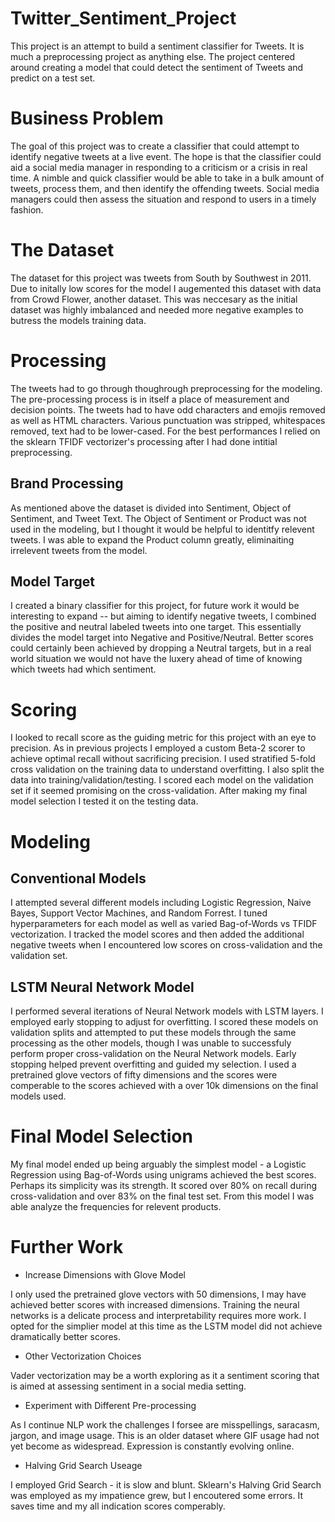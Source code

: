 # Twitter_Sentiment_Project

This project is an attempt to build a sentiment classifier for Tweets. It is much a preprocessing project as anything else. The project centered around creating a model that could detect the sentiment of Tweets and predict on a test set. 

# Business Problem

The goal of this project was to create a classifier that could attempt to identify negative tweets at a live event. The hope is that the classifier could aid a social media manager in responding to a criticism or a crisis in real time. A nimble and quick classifier would be able to take in a bulk amount of tweets, process them, and then identify the offending tweets. Social media managers could then assess the situation and respond to users in a timely fashion.

# The Dataset

The dataset for this project was tweets from South by Southwest in 2011. Due to initally low scores for the model I augemented this dataset with data from Crowd Flower, another dataset. This was neccesary as the initial dataset was highly imbalanced and needed more negative examples to butress the models training data.

# Processing

The tweets had to go through thoughrough preprocessing for the modeling. The pre-processing process is in itself a place of measurement and decision points. The tweets had to have odd characters and emojis removed as well as HTML characters. Various punctuation was stripped, whitespaces removed, text had to be lower-cased. For the best performances I relied on the sklearn TFIDF vectorizer's processing after I had done intitial preprocessing.

## Brand Processing

As mentioned above the dataset is divided into Sentiment, Object of Sentiment, and Tweet Text. The Object of Sentiment or Product was not used in the modeling, but I thought it would be helpful to identitfy relevent tweets. I was able to expand the Product column greatly, eliminaiting irrelevent tweets from the model. 

## Model Target

I created a binary classifier for this project, for future work it would be interesting to expand -- but aiming to identify negative tweets, I combined the positive and neutral labeled tweets into one target. This essentially divides the model target into Negative and Positive/Neutral. Better scores could certainly been achieved by dropping a Neutral targets, but in a real world situation we would not have the luxery ahead of time of knowing which tweets had which sentiment.

# Scoring

I looked to recall score as the guiding metric for this project with an eye to precision. As in previous projects I employed a custom Beta-2 scorer to achieve optimal recall without sacrificing precision. I used stratified 5-fold cross validation on the training data to understand overfitting. I also split the data into training/validation/testing. I scored each model on the validation set if it seemed promising on the cross-validation. After making my final model selection I tested it on the testing data. 

# Modeling 

## Conventional Models

I attempted several different models including Logistic Regression, Naive Bayes, Support Vector Machines, and Random Forrest. I tuned hyperparameters for each model as well as varied Bag-of-Words vs TFIDF vectorization. I tracked the model scores and then added the additional negative tweets when I encountered low scores on cross-validation and the validation set. 

## LSTM Neural Network Model

I performed several iterations of Neural Network models with LSTM layers. I employed early stopping to adjust for overfitting. I scored these models on validation splits and attempted to put these models through the same processing as the other models, though I was unable to successfuly perform proper cross-validation on the Neural Network models. Early stopping helped prevent overfitting and guided my selection. I used a pretrained glove vectors of fifty dimensions and the scores were comperable to the scores achieved with a over 10k dimensions on the final models used.

# Final Model Selection

My final model ended up being arguably the simplest model - a Logistic Regression using Bag-of-Words using unigrams achieved the best scores. Perhaps its simplicity was its strength. It scored over 80% on recall during cross-validation and over 83% on the final test set. From this model I was able analyze the frequencies for relevent products. 

# Further Work

* Increase Dimensions with Glove Model

I only used the pretrained glove vectors with 50 dimensions, I may have achieved better scores with increased dimensions. Training the neural networks is a delicate process and interpretability requires more work. I opted for the simplier model at this time as the LSTM model did not achieve dramatically better scores.

* Other Vectorization Choices

Vader vectorization may be a worth exploring as it a sentiment scoring that is aimed at assessing sentiment in a social media setting.

* Experiment with Different Pre-processing

As I continue NLP work the challenges I forsee are misspellings, saracasm, jargon, and image usage. This is an older dataset where GIF usage had not yet become as widespread. Expression is constantly evolving online. 

* Halving Grid Search Useage

I employed Grid Search -  it is slow and blunt. Sklearn's Halving Grid Search was employed as my impatience grew, but I encoutered some errors. It saves time and my all indication scores comperably. 
